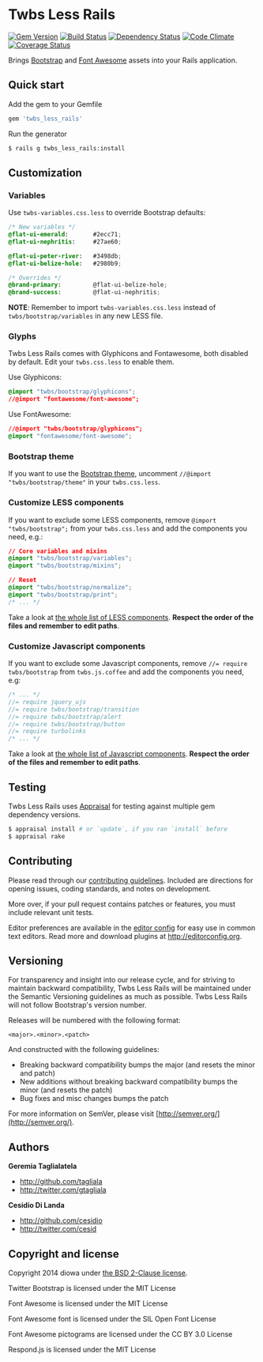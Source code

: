 # Twbs Less Rails
[![Gem Version](https://badge.fury.io/rb/twbs_less_rails.svg)](http://badge.fury.io/rb/twbs_less_rails)
[![Build Status](https://secure.travis-ci.org/diowa/twbs_less_rails.svg?branch=master)](https://travis-ci.org/diowa/twbs_less_rails)
[![Dependency Status](https://gemnasium.com/diowa/twbs_less_rails.svg)](https://gemnasium.com/diowa/twbs_less_rails)
[![Code Climate](https://codeclimate.com/github/diowa/twbs_less_rails/badges/gpa.svg)](https://codeclimate.com/github/diowa/twbs_less_rails)
[![Coverage Status](https://img.shields.io/coveralls/diowa/twbs_less_rails.svg)](https://coveralls.io/r/diowa/twbs_less_rails?branch=master)

Brings [Bootstrap](http://getbootstrap.com/) and [Font Awesome](http://fontawesome.io) assets into your Rails application.



## Quick start

Add the gem to your Gemfile
```rb
gem 'twbs_less_rails'
```

Run the generator
```bash
$ rails g twbs_less_rails:install
```



## Customization

### Variables
Use `twbs-variables.css.less` to override Bootstrap defaults:
```css
/* New variables */
@flat-ui-emerald:       #2ecc71;
@flat-ui-nephritis:     #27ae60;

@flat-ui-peter-river:   #3498db;
@flat-ui-belize-hole:   #2980b9;

/* Overrides */
@brand-primary:         @flat-ui-belize-hole;
@brand-success:         @flat-ui-nephritis;
```
**NOTE**: Remember to import `twbs-variables.css.less` instead of `twbs/bootstrap/variables` in any new LESS file.

### Glyphs
Twbs Less Rails comes with Glyphicons and Fontawesome, both disabled by default. Edit your `twbs.css.less` to enable them.

Use Glyphicons:
```css
@import "twbs/bootstrap/glyphicons";
//@import "fontawesome/font-awesome";
```

Use FontAwesome:
```css
//@import "twbs/bootstrap/glyphicons";
@import "fontawesome/font-awesome";
```

### Bootstrap theme
If you want to use the [Bootstrap theme](http://getbootstrap.com/examples/theme/), uncomment `//@import "twbs/bootstrap/theme"` in your `twbs.css.less`.

### Customize LESS components
If you want to exclude some LESS components, remove `@import "twbs/bootstrap";` from your `twbs.css.less` and add the components you need, e.g.:
```css
// Core variables and mixins
@import "twbs/bootstrap/variables";
@import "twbs/bootstrap/mixins";

// Reset
@import "twbs/bootstrap/normalize";
@import "twbs/bootstrap/print";
/* ... */
```
Take a look at [the whole list of LESS components](/vendor/assets/stylesheets/twbs/bootstrap/bootstrap.less). **Respect the order of the files and remember to edit paths**.

### Customize Javascript components
If you want to exclude some Javascript components, remove `//= require twbs/bootstrap` from `twbs.js.coffee` and add the components you need, e.g:
```js
/* ... */
//= require jquery_ujs
//= require twbs/bootstrap/transition
//= require twbs/bootstrap/alert
//= require twbs/bootstrap/button
//= require turbolinks
/* ... */
```
Take a look at [the whole list of Javascript components](/vendor/assets/javascripts/twbs/bootstrap.js). **Respect the order of the files and remember to edit paths**.



## Testing

Twbs Less Rails uses [Appraisal](https://github.com/thoughtbot/appraisal) for testing against multiple gem dependency versions.
```bash
$ appraisal install # or `update`, if you ran `install` before
$ appraisal rake
```



## Contributing

Please read through our [contributing guidelines](CONTRIBUTING.md). Included are directions for opening issues, coding standards, and notes on development.

More over, if your pull request contains patches or features, you must include relevant unit tests.

Editor preferences are available in the [editor config](.editorconfig) for easy use in common text editors. Read more and download plugins at <http://editorconfig.org>.



## Versioning

For transparency and insight into our release cycle, and for striving to maintain backward compatibility, Twbs Less Rails will be maintained under the Semantic Versioning guidelines as much as possible. Twbs Less Rails will not follow Bootstrap's version number.

Releases will be numbered with the following format:

`<major>.<minor>.<patch>`

And constructed with the following guidelines:

* Breaking backward compatibility bumps the major (and resets the minor and patch)
* New additions without breaking backward compatibility bumps the minor (and resets the patch)
* Bug fixes and misc changes bumps the patch

For more information on SemVer, please visit [http://semver.org/](http://semver.org/).



## Authors

**Geremia Taglialatela**

+ http://github.com/tagliala
+ http://twitter.com/gtagliala

**Cesidio Di Landa**

+ http://github.com/cesidio
+ http://twitter.com/cesid



## Copyright and license

Copyright 2014 diowa under [the BSD 2-Clause license](LICENSE).

Twitter Bootstrap is licensed under the MIT License

Font Awesome is licensed under the MIT License

Font Awesome font is licensed under the SIL Open Font License

Font Awesome pictograms are licensed under the CC BY 3.0 License

Respond.js is licensed under the MIT License
